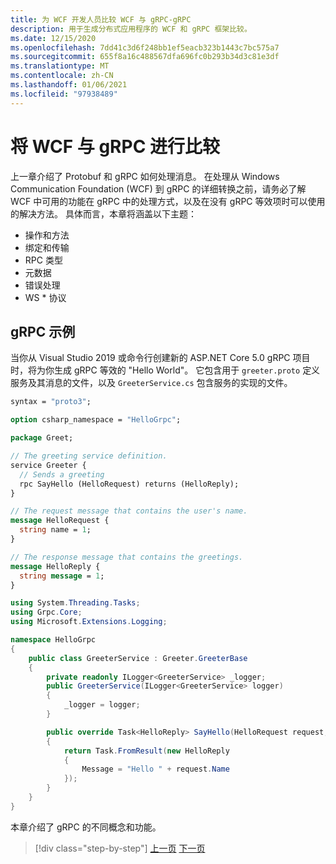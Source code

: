 ```yaml
---
title: 为 WCF 开发人员比较 WCF 与 gRPC-gRPC
description: 用于生成分布式应用程序的 WCF 和 gRPC 框架比较。
ms.date: 12/15/2020
ms.openlocfilehash: 7dd41c3d6f248bb1ef5eacb323b1443c7bc575a7
ms.sourcegitcommit: 655f8a16c488567dfa696fc0b293b34d3c81e3df
ms.translationtype: MT
ms.contentlocale: zh-CN
ms.lasthandoff: 01/06/2021
ms.locfileid: "97938489"
---
```

# <a name="comparing-wcf-to-grpc"></a>将 WCF 与 gRPC 进行比较

上一章介绍了 Protobuf 和 gRPC 如何处理消息。 在处理从 Windows Communication Foundation (WCF) 到 gRPC 的详细转换之前，请务必了解 WCF 中可用的功能在 gRPC 中的处理方式，以及在没有 gRPC 等效项时可以使用的解决方法。 具体而言，本章将涵盖以下主题：

- 操作和方法
- 绑定和传输
- RPC 类型
- 元数据
- 错误处理
- WS \* 协议

## <a name="grpc-example"></a>gRPC 示例

当你从 Visual Studio 2019 或命令行创建新的 ASP.NET Core 5.0 gRPC 项目时，将为你生成 gRPC 等效的 "Hello World"。 它包含用于 `greeter.proto` 定义服务及其消息的文件，以及 `GreeterService.cs` 包含服务的实现的文件。

```protobuf
syntax = "proto3";

option csharp_namespace = "HelloGrpc";

package Greet;

// The greeting service definition.
service Greeter {
  // Sends a greeting
  rpc SayHello (HelloRequest) returns (HelloReply);
}

// The request message that contains the user's name.
message HelloRequest {
  string name = 1;
}

// The response message that contains the greetings.
message HelloReply {
  string message = 1;
}
```

```csharp
using System.Threading.Tasks;
using Grpc.Core;
using Microsoft.Extensions.Logging;

namespace HelloGrpc
{
    public class GreeterService : Greeter.GreeterBase
    {
        private readonly ILogger<GreeterService> _logger;
        public GreeterService(ILogger<GreeterService> logger)
        {
            _logger = logger;
        }

        public override Task<HelloReply> SayHello(HelloRequest request, ServerCallContext context)
        {
            return Task.FromResult(new HelloReply
            {
                Message = "Hello " + request.Name
            });
        }
    }
}
```

本章介绍了 gRPC 的不同概念和功能。

>[!div class="step-by-step"]
>[上一页](protobuf-maps.md)
>[下一页](wcf-endpoints-grpc-methods.md)
